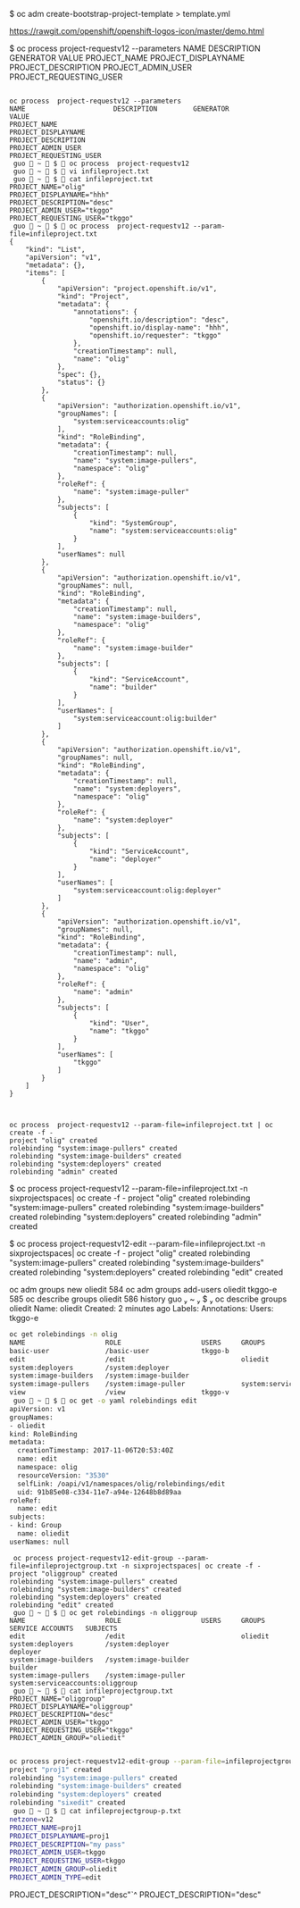$ oc adm create-bootstrap-project-template  > template.yml


https://rawgit.com/openshift/openshift-logos-icon/master/demo.html

$ oc process  project-requestv12 --parameters
NAME                      DESCRIPTION         GENERATOR           VALUE
PROJECT_NAME
PROJECT_DISPLAYNAME
PROJECT_DESCRIPTION
PROJECT_ADMIN_USER
PROJECT_REQUESTING_USER



```

oc process  project-requestv12 --parameters
NAME                      DESCRIPTION         GENERATOR           VALUE
PROJECT_NAME
PROJECT_DISPLAYNAME
PROJECT_DESCRIPTION
PROJECT_ADMIN_USER
PROJECT_REQUESTING_USER
 guo  ~  $  oc process  project-requestv12
 guo  ~  $  vi infileproject.txt
 guo  ~  $  cat infileproject.txt
PROJECT_NAME="olig"
PROJECT_DISPLAYNAME="hhh"
PROJECT_DESCRIPTION="desc"
PROJECT_ADMIN_USER="tkggo"
PROJECT_REQUESTING_USER="tkggo"
 guo  ~  $  oc process  project-requestv12 --param-file=infileproject.txt
{
    "kind": "List",
    "apiVersion": "v1",
    "metadata": {},
    "items": [
        {
            "apiVersion": "project.openshift.io/v1",
            "kind": "Project",
            "metadata": {
                "annotations": {
                    "openshift.io/description": "desc",
                    "openshift.io/display-name": "hhh",
                    "openshift.io/requester": "tkggo"
                },
                "creationTimestamp": null,
                "name": "olig"
            },
            "spec": {},
            "status": {}
        },
        {
            "apiVersion": "authorization.openshift.io/v1",
            "groupNames": [
                "system:serviceaccounts:olig"
            ],
            "kind": "RoleBinding",
            "metadata": {
                "creationTimestamp": null,
                "name": "system:image-pullers",
                "namespace": "olig"
            },
            "roleRef": {
                "name": "system:image-puller"
            },
            "subjects": [
                {
                    "kind": "SystemGroup",
                    "name": "system:serviceaccounts:olig"
                }
            ],
            "userNames": null
        },
        {
            "apiVersion": "authorization.openshift.io/v1",
            "groupNames": null,
            "kind": "RoleBinding",
            "metadata": {
                "creationTimestamp": null,
                "name": "system:image-builders",
                "namespace": "olig"
            },
            "roleRef": {
                "name": "system:image-builder"
            },
            "subjects": [
                {
                    "kind": "ServiceAccount",
                    "name": "builder"
                }
            ],
            "userNames": [
                "system:serviceaccount:olig:builder"
            ]
        },
        {
            "apiVersion": "authorization.openshift.io/v1",
            "groupNames": null,
            "kind": "RoleBinding",
            "metadata": {
                "creationTimestamp": null,
                "name": "system:deployers",
                "namespace": "olig"
            },
            "roleRef": {
                "name": "system:deployer"
            },
            "subjects": [
                {
                    "kind": "ServiceAccount",
                    "name": "deployer"
                }
            ],
            "userNames": [
                "system:serviceaccount:olig:deployer"
            ]
        },
        {
            "apiVersion": "authorization.openshift.io/v1",
            "groupNames": null,
            "kind": "RoleBinding",
            "metadata": {
                "creationTimestamp": null,
                "name": "admin",
                "namespace": "olig"
            },
            "roleRef": {
                "name": "admin"
            },
            "subjects": [
                {
                    "kind": "User",
                    "name": "tkggo"
                }
            ],
            "userNames": [
                "tkggo"
            ]
        }
    ]
}



oc process  project-requestv12 --param-file=infileproject.txt | oc create -f -
project "olig" created
rolebinding "system:image-pullers" created
rolebinding "system:image-builders" created
rolebinding "system:deployers" created
rolebinding "admin" created
```
$ oc process  project-requestv12 --param-file=infileproject.txt -n sixprojectspaces| oc create -f -
project "olig" created
rolebinding "system:image-pullers" created
rolebinding "system:image-builders" created
rolebinding "system:deployers" created
rolebinding "admin" created


$ oc process project-requestv12-edit --param-file=infileproject.txt -n sixprojectspaces| oc create -f -
project "olig" created
rolebinding "system:image-pullers" created
rolebinding "system:image-builders" created
rolebinding "system:deployers" created
rolebinding "edit" created



oc adm groups new oliedit
  584  oc adm groups add-users oliedit tkggo-e
  585  oc describe groups  oliedit
  586  history
 guo  ~  $  oc describe groups  oliedit
Name:		oliedit
Created:	2 minutes ago
Labels:		<none>
Annotations:	<none>
Users:		tkggo-e



```sh
oc get rolebindings -n olig
NAME                    ROLE                    USERS     GROUPS                        SERVICE ACCOUNTS   SUBJECTS
basic-user              /basic-user             tkggo-b
edit                    /edit                             oliedit
system:deployers        /system:deployer                                                deployer
system:image-builders   /system:image-builder                                           builder
system:image-pullers    /system:image-puller              system:serviceaccounts:olig
view                    /view                   tkggo-v
 guo  ~  $  oc get -o yaml rolebindings edit
apiVersion: v1
groupNames:
- oliedit
kind: RoleBinding
metadata:
  creationTimestamp: 2017-11-06T20:53:40Z
  name: edit
  namespace: olig
  resourceVersion: "3530"
  selfLink: /oapi/v1/namespaces/olig/rolebindings/edit
  uid: 91b85e08-c334-11e7-a94e-12648b8d89aa
roleRef:
  name: edit
subjects:
- kind: Group
  name: oliedit
userNames: null
```



```
 oc process project-requestv12-edit-group --param-file=infileprojectgroup.txt -n sixprojectspaces| oc create -f -
project "oliggroup" created
rolebinding "system:image-pullers" created
rolebinding "system:image-builders" created
rolebinding "system:deployers" created
rolebinding "edit" created
 guo  ~  $  oc get rolebindings -n oliggroup
NAME                    ROLE                    USERS     GROUPS                             SERVICE ACCOUNTS   SUBJECTS
edit                    /edit                             oliedit
system:deployers        /system:deployer                                                     deployer
system:image-builders   /system:image-builder                                                builder
system:image-pullers    /system:image-puller              system:serviceaccounts:oliggroup
 guo  ~  $  cat infileprojectgroup.txt
PROJECT_NAME="oliggroup"
PROJECT_DISPLAYNAME="oliggroup"
PROJECT_DESCRIPTION="desc"
PROJECT_ADMIN_USER="tkggo"
PROJECT_REQUESTING_USER="tkggo"
PROJECT_ADMIN_GROUP="oliedit"
```


```sh

oc process project-requestv12-edit-group --param-file=infileprojectgroup-p.txt -n sixprojectspaces| oc create -f -
project "proj1" created
rolebinding "system:image-pullers" created
rolebinding "system:image-builders" created
rolebinding "system:deployers" created
rolebinding "sixedit" created
 guo  ~  $  cat infileprojectgroup-p.txt
netzone=v12
PROJECT_NAME=proj1
PROJECT_DISPLAYNAME=proj1
PROJECT_DESCRIPTION="my pass"
PROJECT_ADMIN_USER=tkggo
PROJECT_REQUESTING_USER=tkggo
PROJECT_ADMIN_GROUP=oliedit
PROJECT_ADMIN_TYPE=edit
```

PROJECT_DESCRIPTION="desc"`^
PROJECT_DESCRIPTION="desc"
